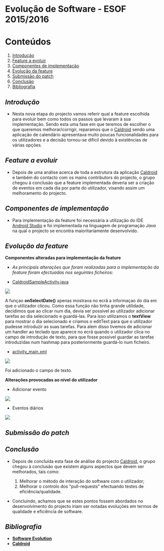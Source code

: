 Evolução de Software - ESOF 2015/2016
========

# Conteúdos
1. [Introdução](#introdução)
2. [Feature a evoluir](#feature)
3. [Componentes de implementação](#components)
4. [Evolução da feature](#evolution)
5. [Submissão do patch](#submission)
6. [Conclusão](#conclusion)
7. [Bibliografia](#bli)

## *Introdução* <a name="introdução"></a>

* Nesta nova etapa do projecto vamos referir qual a feature escolhida para evoluir bem como todos os passos que levaram à sua implementação. Sendo esta uma fase em que teremos de escolher o que queremos melhorar/corrigir, reparamos que o [Caldroid](https://github.com/roomorama/Caldroid) sendo uma aplicação de calendário apresentava muito poucas funcionalidades para os utilizadores e a decisão tornou-se difícil devido à existências de várias opções.

## *Feature a evoluir* <a name="feature"></a>

* Depois de uma análise acerca de toda a estrutura da aplicação [Caldroid](https://github.com/roomorama/Caldroid) e também do contacto com os mains contributors do projecto, o grupo chegou à conclusão que a feature implementada deveria ser a criação de eventos em cada dia por parte do utilizador, visando assim um melhoramento do projecto.

## *Componentes de implementação* <a name="components"></a>

* Para implementação da feature foi necessária a utilização do IDE [Android Studio](http://developer.android.com/sdk/index.html) e foi implementada na linguagem de programação *Java* na qual o projecto se encontra maioritariamente desenvolvido.

## *Evolução da feature* <a name="evolution"></a>

**Componentes alteradas para implementação da feature**

* *As principais alterações que foram realizadas para a implementação da feature foram efectuadas nos seguintes ficheiros:*

* [CaldroidSampleActivity.java](https://github.com/carvalhofilipe1995/Caldroid/blob/578cd3044d237adde18af625ee583599084c98b3/caldroidSampleActivity/src/main/java/com/caldroidsample/CaldroidSampleActivity.java)

<img src="https://raw.githubusercontent.com/carvalhofilipe1995/Caldroid/master/ESOF-docs/resources/CaldroidSampleActivity.jpg">

A funçao **onSelectDate()** apenas mostrava no ecrã a informaçao do dia em que o utilizador clicou. Como essa função não tinha grande utilidade, decidimos que ao clicar num dia, devia ser possível ao utilizador adicionar tarefas ao dia selecionado e guardá-las. Para isso utilizamos o **textView** para mostrar o dia selecionado e criamos o editText para que o utilizador pudesse introduzir as suas tarefas. Para alem disso tivemos de adicionar um handler ao teclado que aparece no ecrã quando o utilizador clica no campo de introdução de texto, para que fosse possivel guardar as tarefas introduzidas num hashmap para posteriormente guardá-lo num ficheiro.





* [activity_main.xml](https://github.com/carvalhofilipe1995/Caldroid/blob/578cd3044d237adde18af625ee583599084c98b3/caldroidSampleActivity/src/main/res/layout/activity_main.xml)

<img src="https://github.com/carvalhofilipe1995/Caldroid/blob/master/ESOF-docs/resources/activity_main.jpg">

Foi adicionado o campo de texto.




**Alterações provocadas ao nível do utilizador**

  * Adicionar evento

<img src="https://github.com/carvalhofilipe1995/Caldroid/blob/master/ESOF-docs/resources/add_event.jpg">

  * Eventos diários

<img src="https://github.com/carvalhofilipe1995/Caldroid/blob/master/ESOF-docs/resources/event_added.jpg">

## *Submissão do patch* <a name="submission"></a>

## *Conclusão* <a name="conclusion"></a>

* Depois de concluída esta fase de análise do projecto [Caldroid](https://github.com/roomorama/Caldroid), o grupo chegou à conclusão que existem alguns aspectos que devem ser melhorados, tais como:

  1. Melhorar o método de interação do software com o utilizador;
  2. Melhorar o controlo dos "pull-requests" efectuando testes de eficiência/qualidade.

* Concluindo, achamos que se estes pontos fossem abordados no desenvolvimento do projecto iriam ser notadas evoluções em termos de qualidade e eficiência de software.



## *Bibliografia*  <a name="bli"></a>

  * **[Software Evolution](https://moodle.up.pt/pluginfile.php/80714/mod_resource/content/1/software_evolution.pdf)**
  * **[Caldroid](https://github.com/roomorama/Caldroid)**
